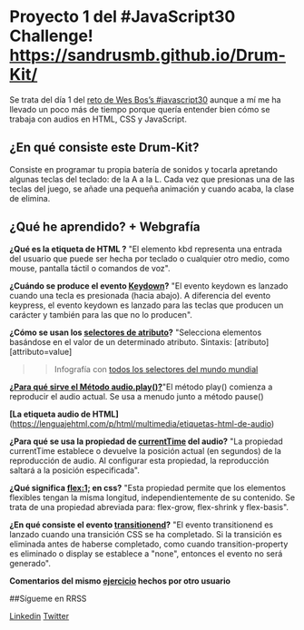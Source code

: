 # Proyecto 1 del #JavaScript30 Challenge! https://sandrusmb.github.io/Drum-Kit/

Se trata del día 1 del [reto de Wes Bos’s #javascript30](https://javascript30.com/) aunque a mí me ha llevado un poco más de tiempo porque quería entender bien cómo se trabaja con audios en HTML, CSS y JavaScript.

## ¿En qué consiste este Drum-Kit?

Consiste en programar tu propia batería de sonidos y tocarla apretando algunas teclas del teclado: de la A a la L. Cada vez que presionas una de las teclas del juego, se añade una pequeña animación y cuando acaba, la clase de elimina. 

## ¿Qué he aprendido? + Webgrafía

**¿Qué es la etiqueta de HTML [<kdb></kdb>](https://www.htmlquick.com/es/reference/tags/kbd.html)?** "El elemento kbd representa una entrada del usuario que puede ser hecha por teclado o cualquier otro medio, como mouse, pantalla táctil o comandos de voz".

**¿Cuándo se produce el evento [Keydown](https://developer.mozilla.org/es/docs/Web/API/Document/keydown_event)?** "El evento keydown es lanzado cuando una tecla es presionada (hacia abajo). A diferencia del evento keypress, el evento keydown es lanzado para las teclas que producen un carácter y también para las que no lo producen".

**¿Cómo se usan los [selectores de atributo](https://developer.mozilla.org/es/docs/Web/CSS/Selectores_CSS)?** "Selecciona elementos basándose en el valor de un determinado atributo.
Sintaxis: [atributo] [attributo=value]

>> Infografía con [todos los selectores del mundo mundial](https://appletree.or.kr/quick_reference_cards/CSS/CSS%20selectors%20cheatsheet.pdf)

[**¿Para qué sirve el Método audio.play()?**](https://www.w3schools.com/jsref/met_audio_play.asp)"El método play() comienza a reproducir el audio actual. Se usa a menudo junto a método pause()

**[La etiqueta audio de HTML]**(https://lenguajehtml.com/p/html/multimedia/etiquetas-html-de-audio)

**¿Para qué se usa la propiedad de [currentTime](https://www.w3schools.com/jsref/prop_audio_currenttime.asp) del audio?** "La propiedad currentTime establece o devuelve la posición actual (en segundos) de la reproducción de audio. Al configurar esta propiedad, la reproducción saltará a la posición especificada".

**¿Qué significa [flex:1;](https://www.w3schools.com/cssref/css3_pr_flex.asp) en css?** "Esta propiedad permite que los elementos flexibles tengan la misma longitud, independientemente de su contenido. Se trata de una propiedad abreviada para: flex-grow, flex-shrink y flex-basis".

**¿En qué consiste el evento [transitionend](https://developer.mozilla.org/es/docs/Web/Events/transitionend)?** "El evento transitionend es lanzado cuando una transición CSS se ha completado. Si la transición es eliminada antes de haberse completado, como cuando transition-property es eliminado o display se establece a "none", entonces el evento no será generado".

**Comentarios del mismo [ejercicio](https://thigpendesigns.com/coding/code-javascript-challenge-drumkit) hechos por otro usuario**


##Sígueme en RRSS

[Linkedin](https://www.linkedin.com/in/sandramartinbartolome/)
[Twitter](https://twitter.com/by_sandrusmb)

